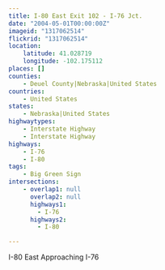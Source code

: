 ```yaml
---
title: I-80 East Exit 102 - I-76 Jct.
date: "2004-05-01T00:00:00Z"
imageid: "1317062514"
flickrid: "1317062514"
location:
    latitude: 41.028719
    longitude: -102.175112
places: []
counties:
    - Deuel County|Nebraska|United States
countries:
    - United States
states:
    - Nebraska|United States
highwaytypes:
    - Interstate Highway
    - Interstate Highway
highways:
    - I-76
    - I-80
tags:
    - Big Green Sign
intersections:
    - overlap1: null
      overlap2: null
      highways1:
        - I-76
      highways2:
        - I-80

---
```

I-80 East Approaching I-76